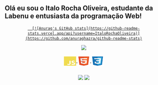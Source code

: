
## Olá eu sou o Italo Rocha Oliveira, estudante da Labenu e entusiasta da programação Web!
    

<div align="center">
  <a href="https://github.com/ItaloRochaOliveira">
      
      [![Anurag's GitHub stats](https://github-readme-stats.vercel.app/api?username=ItaloRochaOliveira)](https://github.com/anuraghazra/github-readme-stats)
      
  <img height="180em" src="https://github-readme-stats.vercel.app/api/top-langs/?username=ItaloRochaOliveira&layout=compact&langs_count=7&theme=dracula"/>
</div>

<div align="center" style="display: inline_block"><br>
  <img align="center" alt="Italo-Js" height="30" width="40" src="https://raw.githubusercontent.com/devicons/devicon/master/icons/javascript/javascript-plain.svg">
  <img align="center" alt="Italo-HTML" height="30" width="40" src="https://raw.githubusercontent.com/devicons/devicon/master/icons/html5/html5-original.svg">
  <img align="center" alt="Italo-CSS" height="30" width="40" src="https://raw.githubusercontent.com/devicons/devicon/master/icons/css3/css3-original.svg">
</div>
  
  ##
 
<div align="center">
  <a href = "mailto:italo.rocha.de.oliveira@gmail.com"><img src="https://img.shields.io/badge/-Gmail-%23333?style=for-the-badge&logo=gmail&logoColor=white" alvo ="_blank"></a>
  <a href="https://www.linkedin.com/in/italorochaoliveira/" target="_blank"><img src="https://img.shields.io/badge/-LinkedIn-%230077B5?style=for-the-badge&logo=linkedin&logoColor=white" target="_blank"></a>

